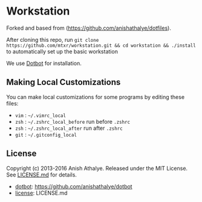 Workstation
========

Forked and based from (https://github.com/anishathalye/dotfiles).

After cloning this repo, run `git clone https://github.com/mtxr/workstation.git && cd workstation && ./install` to automatically set up the basic workstation

We use [Dotbot](https://github.com/anishathalye/dotbot) for installation.

Making Local Customizations
---------------------------

You can make local customizations for some programs by editing these files:

* `vim` : `~/.vimrc_local`
* `zsh` : `~/.zshrc_local_before` run before `.zshrc`
* `zsh` : `~/.zshrc_local_after` run after `.zshrc`
* `git` : `~/.gitconfig_local`

License
-------

Copyright (c) 2013-2016 Anish Athalye. Released under the MIT License. See [LICENSE.md](LICENSE.md) for details.

* [dotbot](https://github.com/anishathalye/dotbot): https://github.com/anishathalye/dotbot
* [license](LICENSE.md): LICENSE.md
